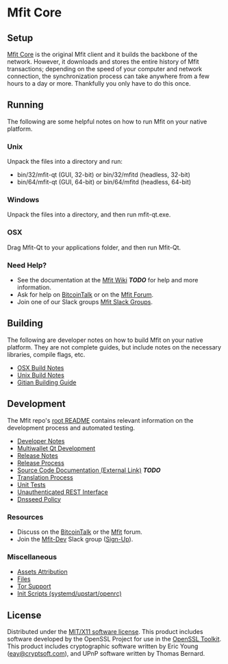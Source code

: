 Mfit Core
=====================

Setup
---------------------
[Mfit Core](http://mfit.org/wallet) is the original Mfit client and it builds the backbone of the network. However, it downloads and stores the entire history of Mfit transactions; depending on the speed of your computer and network connection, the synchronization process can take anywhere from a few hours to a day or more. Thankfully you only have to do this once.

Running
---------------------
The following are some helpful notes on how to run Mfit on your native platform.

### Unix

Unpack the files into a directory and run:

- bin/32/mfit-qt (GUI, 32-bit) or bin/32/mfitd (headless, 32-bit)
- bin/64/mfit-qt (GUI, 64-bit) or bin/64/mfitd (headless, 64-bit)

### Windows

Unpack the files into a directory, and then run mfit-qt.exe.

### OSX

Drag Mfit-Qt to your applications folder, and then run Mfit-Qt.

### Need Help?

* See the documentation at the [Mfit Wiki](https://en.bitcoin.it/wiki/Main_Page) ***TODO***
for help and more information.
* Ask for help on [BitcoinTalk](https://bitcointalk.org/index.php?topic=1262920.0) or on the [Mfit Forum](http://forum.mfit.org/).
* Join one of our Slack groups [Mfit Slack Groups](https://mfit.org/slack-logins/).

Building
---------------------
The following are developer notes on how to build Mfit on your native platform. They are not complete guides, but include notes on the necessary libraries, compile flags, etc.

- [OSX Build Notes](build-osx.md)
- [Unix Build Notes](build-unix.md)
- [Gitian Building Guide](gitian-building.md)

Development
---------------------
The Mfit repo's [root README](https://github.com/Mfit-Project/Mfit/blob/master/README.md) contains relevant information on the development process and automated testing.

- [Developer Notes](developer-notes.md)
- [Multiwallet Qt Development](multiwallet-qt.md)
- [Release Notes](release-notes.md)
- [Release Process](release-process.md)
- [Source Code Documentation (External Link)](https://dev.visucore.com/bitcoin/doxygen/) ***TODO***
- [Translation Process](translation_process.md)
- [Unit Tests](unit-tests.md)
- [Unauthenticated REST Interface](REST-interface.md)
- [Dnsseed Policy](dnsseed-policy.md)

### Resources

* Discuss on the [BitcoinTalk](https://bitcointalk.org/index.php?topic=1262920.0) or the [Mfit](http://forum.mfit.org/) forum.
* Join the [Mfit-Dev](https://mfit-dev.slack.com/) Slack group ([Sign-Up](https://mfit-dev.herokuapp.com/)).

### Miscellaneous
- [Assets Attribution](assets-attribution.md)
- [Files](files.md)
- [Tor Support](tor.md)
- [Init Scripts (systemd/upstart/openrc)](init.md)

License
---------------------
Distributed under the [MIT/X11 software license](http://www.opensource.org/licenses/mit-license.php).
This product includes software developed by the OpenSSL Project for use in the [OpenSSL Toolkit](https://www.openssl.org/). This product includes
cryptographic software written by Eric Young ([eay@cryptsoft.com](mailto:eay@cryptsoft.com)), and UPnP software written by Thomas Bernard.
